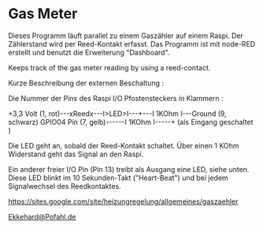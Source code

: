 # Gas Meter

Dieses Programm läuft parallel zu einem Gaszähler auf einem Raspi. Der Zählerstand wird per Reed-Kontakt erfasst. Das Programm ist mit node-RED erstellt und benutzt die Erweiterung "Dashboard".

Keeps track of the gas meter reading by using a reed-contact.

Kurze Beschreibung der externen Beschaltung :

Die Nummer der Pins des Raspi I/O Pfostensteckers in Klammern :

+3,3 Volt (1, rot)---xReedx---I>LED>I---+---I 1KOhm I---Ground (9, schwarz)
GPIO04 Pin (7, gelb)------I 1KOhm I-----+
(als Eingang geschaltet )

Die LED geht an, sobald der Reed-Kontakt schaltet. Über einen 1 KOhm Widerstand geht das Signal an den Raspi.

Ein anderer freier I/O Pin (Pin 13) treibt als Ausgang eine LED, siehe unten. Diese LED blinkt im 10 Sekunden-Takt ("Heart-Beat") und bei jedem Signalwechsel des Reedkontaktes.

https://sites.google.com/site/heizungregelung/allgemeines/gaszaehler

Ekkehard@Pofahl.de
